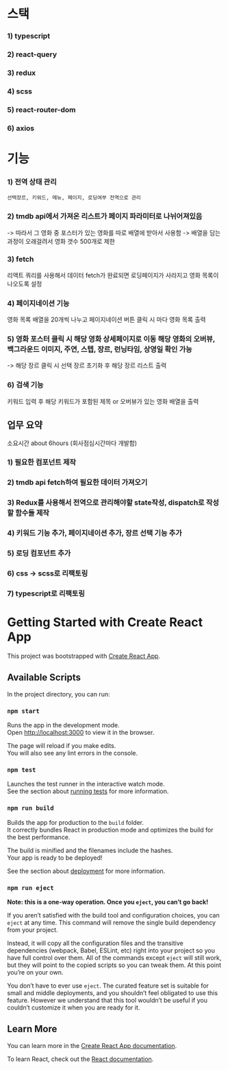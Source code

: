 # 스택
### 1) typescript
### 2) react-query
### 3) redux
### 4) scss
### 5) react-router-dom
### 6) axios

# 기능
### 1) 전역 상태 관리
    선택장르, 키워드, 메뉴, 페이지, 로딩여부 전역으로 관리

### 2) tmdb api에서 가져온 리스트가 페이지 파라미터로 나뉘어져있음
   -> 따라서 그 영화 중 포스터가 있는 영화를 따로 배열에 받아서 사용함
   -> 배열을 담는 과정이 오래걸려서 영화 갯수 500개로 제한 

### 3) fetch
   리액트 쿼리를 사용해서 데이터 fetch가 완료되면 로딩페이지가 사라지고 영화 목록이 나오도록 설정

### 4) 페이지네이션 기능
   영화 목록 배열을 20개씩 나누고 페이지네이션 버튼 클릭 시 마다 영화 목록 출력

### 5) 영화 포스터 클릭 시 해당 영화 상세페이지로 이동 해당 영화의 오버뷰, 백그라운드 이미지, 주연, 스텝, 장르, 런닝타임, 상영일 확인 가능
-> 해당 장르 클릭 시 선택 장르 초기화 후 해당 장르 리스트 출력

### 6) 검색 기능
   키워드 입력 후 해당 키워드가 포함된 제목 or 오버뷰가 있는 영화 배열을 출력

## 업무 요약
소요시간 about 6hours (회사점심시간마다 개발함)
### 1) 필요한 컴포넌트 제작
### 2) tmdb api fetch하여 필요한 데이터 가져오기
### 3) Redux를 사용해서 전역으로 관리해야할 state작성, dispatch로 작성할 함수들 제작
### 4) 키워드 기능 추가, 페이지네이션 추가, 장르 선택 기능 추가
### 5) 로딩 컴포넌트 추가
### 6) css -> scss로 리팩토링
### 7) typescript로 리팩토링
   
# Getting Started with Create React App

This project was bootstrapped with [Create React App](https://github.com/facebook/create-react-app).

## Available Scripts

In the project directory, you can run:

### `npm start`

Runs the app in the development mode.\
Open [http://localhost:3000](http://localhost:3000) to view it in the browser.

The page will reload if you make edits.\
You will also see any lint errors in the console.

### `npm test`

Launches the test runner in the interactive watch mode.\
See the section about [running tests](https://facebook.github.io/create-react-app/docs/running-tests) for more information.

### `npm run build`

Builds the app for production to the `build` folder.\
It correctly bundles React in production mode and optimizes the build for the best performance.

The build is minified and the filenames include the hashes.\
Your app is ready to be deployed!

See the section about [deployment](https://facebook.github.io/create-react-app/docs/deployment) for more information.

### `npm run eject`

**Note: this is a one-way operation. Once you `eject`, you can’t go back!**

If you aren’t satisfied with the build tool and configuration choices, you can `eject` at any time. This command will remove the single build dependency from your project.

Instead, it will copy all the configuration files and the transitive dependencies (webpack, Babel, ESLint, etc) right into your project so you have full control over them. All of the commands except `eject` will still work, but they will point to the copied scripts so you can tweak them. At this point you’re on your own.

You don’t have to ever use `eject`. The curated feature set is suitable for small and middle deployments, and you shouldn’t feel obligated to use this feature. However we understand that this tool wouldn’t be useful if you couldn’t customize it when you are ready for it.

## Learn More

You can learn more in the [Create React App documentation](https://facebook.github.io/create-react-app/docs/getting-started).

To learn React, check out the [React documentation](https://reactjs.org/).

